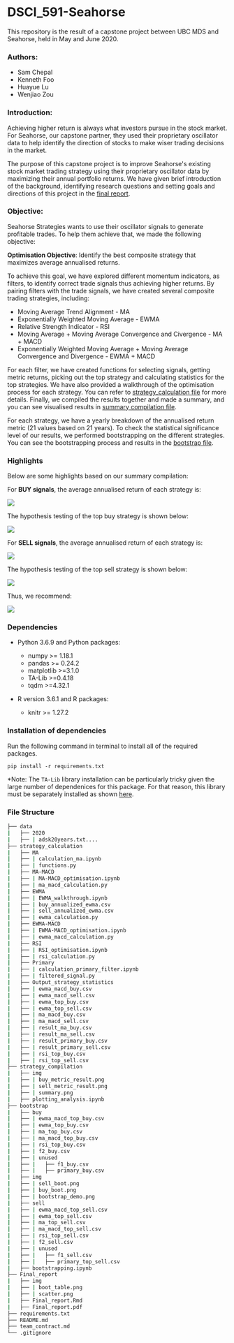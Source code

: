 # DSCI_591-Seahorse
This repository is the result of a capstone project between UBC MDS and Seahorse, held in May and June 2020.

### Authors: 

- Sam Chepal
- Kenneth Foo
- Huayue Lu
- Wenjiao Zou

### Introduction:

Achieving higher return is always what investors pursue in the stock market. For Seahorse, our capstone partner, they used their proprietary oscillator data to help identify the direction of stocks to make wiser trading decisions in the market.

The purpose of this capstone project is to improve Seahorse's existing stock market trading strategy using their proprietary oscillator data by maximizing their annual portfolio returns. We have given brief introduction of the background, identifying research questions and setting goals and directions of this project in the [final report](https://github.ubc.ca/MDS-2019-20/DSCI_591-Seahorse/blob/master/Final_report/Final_report.pdf). 


### Objective:

Seahorse Strategies wants to use their oscillator signals to generate profitable trades. To help them achieve that, we made the following objective:  

__Optimisation Objective__: Identify the best composite strategy that maximizes average annualised returns. 


To achieve this goal, we have explored different momentum indicators, as filters, to identify correct trade signals thus achieving higher returns. By pairing filters with the trade signals, we have created several composite trading strategies, including:

- Moving Average Trend Alignment - MA
- Exponentially Weighted Moving Average - EWMA
- Relative Strength Indicator - RSI
- Moving Average + Moving Average Convergence and Civergence - MA + MACD
- Exponentially Weighted Moving Average + Moving Average Convergence and Divergence - EWMA + MACD

For each filter, we have created functions for selecting signals, getting metric returns, picking out the top strategy and calculating statistics for the top strategies. We have also provided a walkthrough of the optimisation process for each strategy. You can refer to [strategy_calculation file](https://github.com/zouwenjiao/DSCI_591_Seahorse/tree/main/strategy_calculation) for more details. Finally, we compiled the results together and made a summary, and you can see visualised results in [summary compilation file](https://github.com/zouwenjiao/DSCI_591_Seahorse/blob/main/summary_compilation/plotting_analysis.ipynb).

For each strategy, we have a yearly breakdown of the annualised return metric (21 values based on 21 years). To check the statistical significance level of our results, we performed bootstrapping on the different strategies. You can see the bootstrapping process and results in the [bootstrap file](https://github.com/zouwenjiao/DSCI_591_Seahorse/blob/main/bootstrap/bootstrapping.ipynb).


### Highlights

Below are some highlights based on our summary compilation:


For **BUY signals**, the average annualised return of each strategy is:

![](summary_compilation/img/buy_metric_result.png)

The hypothesis testing of the top buy strategy is shown below:

![](bootstrap/img/buy_boot.png)






For **SELL signals**, the average annualised return of each strategy is:

![](summary_compilation/img/sell_metric_result.png)

The hypothesis testing of the top sell strategy is shown below:

![](bootstrap/img/sell_boot.png)


Thus, we recommend:


![](summary_compilation/img/summary.png)

### Dependencies

  - Python 3.6.9 and Python packages:
    
      - numpy \>= 1.18.1
      - pandas \>= 0.24.2
      - matplotlib \>=3.1.0
      - TA-Lib \>=0.4.18   
      - tqdm \>=4.32.1
      
  - R version 3.6.1 and R packages:
   
      - knitr \>= 1.27.2

### Installation of dependencies

Run the following command in terminal to install all of the required packages. 

```
pip install -r requirements.txt
```
*Note: The `TA-Lib` library installation can be particularly tricky given the large number of dependenices for this package. For that reason, this library must be separately installed as shown [here](https://mrjbq7.github.io/ta-lib/install.html).


### File Structure
```bash
├── data
|   ├── 2020
|   ├── | adsk20years.txt....
├── strategy_calculation
|   ├── MA
|   ├── | calculation_ma.ipynb
|   ├── | functions.py
|   ├── MA-MACD
|   ├── | MA-MACD_optimisation.ipynb
|   ├── | ma_macd_calculation.py
|   ├── EWMA
|   ├── | EWMA_walkthrough.ipynb
|   ├── | buy_annualized_ewma.csv
|   ├── | sell_annualized_ewma.csv
|   ├── | ewma_calculation.py
|   ├── EWMA-MACD
|   ├── | EWMA-MACD_optimisation.ipynb	
|   ├── | ewma_macd_calculation.py
|   ├── RSI
|   ├── | RSI_optimisation.ipynb
|   ├── | rsi_calculation.py
|   ├── Primary
|   ├── | calculation_primary_filter.ipynb
|   ├── | filtered_signal.py
|   ├── Output_strategy_statistics
|   ├── | ewma_macd_buy.csv
|   ├── | ewma_macd_sell.csv
|   ├── | ewma_top_buy.csv
|   ├── | ewma_top_sell.csv	
|   ├── | ma_macd_buy.csv	
|   ├── | ma_macd_sell.csv	
|   ├── | result_ma_buy.csv	
|   ├── | result_ma_sell.csv
|   ├── | result_primary_buy.csv
|   ├── | result_primary_sell.csv
|   ├── | rsi_top_buy.csv
|   ├── | rsi_top_sell.csv
├── strategy_compilation
|   ├── img 
|   ├── | buy_metric_result.png
|   ├── | sell_metric_result.png
|   ├── | summary.png	
|   ├── plotting_analysis.ipynb
├── bootstrap
|   ├── buy 
|   ├── | ewma_macd_top_buy.csv
|   ├── | ewma_top_buy.csv
|   ├── | ma_top_buy.csv
|   ├── | ma_macd_top_buy.csv
|   ├── | rsi_top_buy.csv
|   ├── | f2_buy.csv
|   ├── | unused
|   ├── |   ├── f1_buy.csv
|   ├── |   ├── primary_buy.csv
|   ├── img 
|   ├── | sell_boot.png
|   ├── | buy_boot.png	
|   ├── | bootstrap_demo.png
|   ├── sell 
|   ├── | ewma_macd_top_sell.csv
|   ├── | ewma_top_sell.csv
|   ├── | ma_top_sell.csv
|   ├── | ma_macd_top_sell.csv
|   ├── | rsi_top_sell.csv
|   ├── | f2_sell.csv
|   ├── | unused
|   ├── |   ├── f1_sell.csv
|   ├── |   ├── primary_top_sell.csv
|   ├── bootstrapping.ipynb
├── Final_report
|   ├── img
|   ├── | boot_table.png
|   ├── | scatter.png
|   ├── Final_report.Rmd
|   ├── Final_report.pdf
├── requirements.txt
├── README.md
├── team_contract.md
└── .gitignore
```
